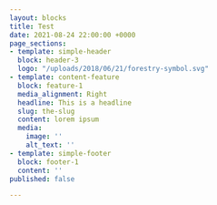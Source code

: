 ```yaml
---
layout: blocks
title: Test
date: 2021-08-24 22:00:00 +0000
page_sections:
- template: simple-header
  block: header-3
  logo: "/uploads/2018/06/21/forestry-symbol.svg"
- template: content-feature
  block: feature-1
  media_alignment: Right
  headline: This is a headline
  slug: the-slug
  content: lorem ipsum
  media:
    image: ''
    alt_text: ''
- template: simple-footer
  block: footer-1
  content: ''
published: false

---
```

